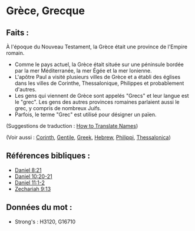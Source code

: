 # Grèce, Grecque

## Faits :

À l'époque du Nouveau Testament, la Grèce était une province de l'Empire romain.

* Comme le pays actuel, la Grèce était située sur une péninsule bordée par la mer Méditerranée, la mer Égée et la mer Ionienne.
* L'apôtre Paul a visité plusieurs villes de Grèce et a établi des églises dans les villes de Corinthe, Thessalonique, Philippes et probablement d'autres.
* Les gens qui viennent de Grèce sont appelés "Grecs" et leur langue est le "grec". Les gens des autres provinces romaines parlaient aussi le grec, y compris de nombreux Juifs.
* Parfois, le terme "Grec" est utilisé pour désigner un païen.

(Suggestions de traduction : [How to Translate Names](rc://en/ta/man/translate/translate-names))

(Voir aussi : [Corinth](../names/corinth.md), [Gentile](../kt/gentile.md), [Greek](../names/greek.md), [Hebrew](../kt/hebrew.md), [Philippi](../names/philippi.md), [Thessalonica](../names/thessalonica.md))

## Références bibliques :

* [Daniel 8:21](rc://en/tn/help/dan/08/21)
* [Daniel 10:20-21](rc://en/tn/help/dan/10/20)
* [Daniel 11:1-2](rc://en/tn/help/dan/11/01)
* [Zechariah 9:13](rc://en/tn/help/zec/09/13)

## Données du mot :

* Strong's : H3120, G16710
